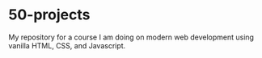# 50-projects
My repository for a course I am doing on modern web development using vanilla HTML, CSS, and Javascript.
